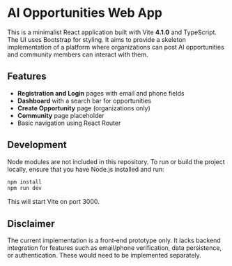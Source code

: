 # AI Opportunities Web App

This is a minimalist React application built with Vite **4.1.0** and TypeScript. The UI uses Bootstrap for styling. It aims to provide a skeleton implementation of a platform where organizations can post AI opportunities and community members can interact with them.

## Features

- **Registration and Login** pages with email and phone fields
- **Dashboard** with a search bar for opportunities
- **Create Opportunity** page (organizations only)
- **Community** page placeholder
- Basic navigation using React Router

## Development

Node modules are not included in this repository. To run or build the project locally, ensure that you have Node.js installed and run:

```bash
npm install
npm run dev
```

This will start Vite on port 3000.

## Disclaimer

The current implementation is a front‑end prototype only. It lacks backend integration for features such as email/phone verification, data persistence, or authentication. These would need to be implemented separately.
